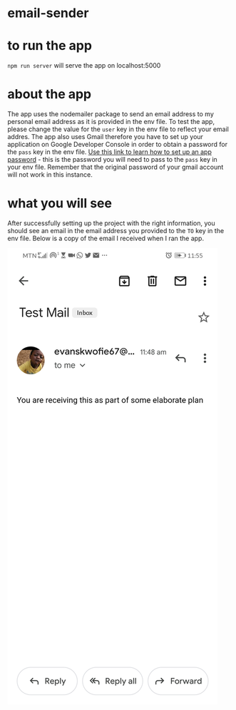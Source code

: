# email-sender

# to run the app
`npm run server` will serve the app on localhost:5000

# about the app
The app uses the nodemailer package to send an email address to my personal email address as it is provided in the env file. To test the app, please change the value for the `user` key in the env file to reflect your email addres. The app also uses Gmail therefore you have to set up your application on Google Developer Console in order to obtain a password for the `pass` key in the env file. <a href="https://support.google.com/accounts/answer/185833?visit_id=637932619449578492-2719325305&p=InvalidSecondFactor&rd=1#">Use this link to learn how to set up an app password</a> - this is the password you will need to pass to the `pass` key in your env file. Remember that the original password of your gmail account will not work in this instance.

# what you will see 
After successfully setting up the project with the right information, you should see an email in the email address you provided to the `TO` key in the env file. Below is a copy of the email I received when I ran the app.

![screenshot](zuri-test.jpg)
